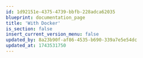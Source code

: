 ```yaml
---
id: 1d92151e-4375-4739-bbfb-228adca62035
blueprint: documentation_page
title: 'With Docker'
is_section: false
insert_current_version_menu: false
updated_by: 8a23b90f-af86-4535-b690-339a7e5e54dc
updated_at: 1743531750
---
```

